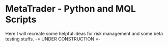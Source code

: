 # MetaTrader - Python and MQL Scripts 
Here I will recreate some helpful ideas for risk management and some beta testing stuffs. 
-= UNDER CONSTRUCTION =- 
